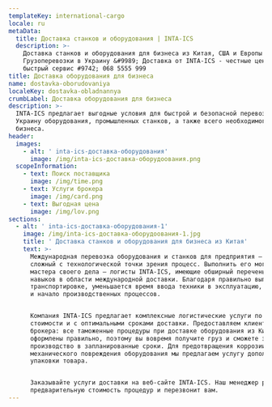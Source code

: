```yaml
---
templateKey: international-cargo
locale: ru
metaData:
  title: Доставка станков и оборудования | INTA-ICS
  description: >-
    Доставка станков и оборудования для бизнеса из Китая, США и Европы &#9989; 
    Грузоперевозки в Украину &#9989; Доставка от INTA-ICS - честные цены,
    быстрый сервис #9742; 068 5555 999
title: Доставка оборудования для бизнеса
name: dostavka-oborudovaniya
localeKey: dostavka-obladnannya
crumbLabel: Доставка оборудования для бизнеса
description: >-
  INTA-ICS предлагает выгодные условия для быстрой и безопасной перевозки в
  Украину оборудования, промышленных станков, а также всего необходимого для
  бизнеса.
header:
  images:
    - alt: ' inta-ics-доставка-оборудования'
      image: /img/inta-ics-доставка-оборудоования.png
  scopeInformation:
    - text: Поиск поставщика
      image: /img/time.png
    - text: Услуги брокера
      image: /img/card.png
    - text: Выгодная цена
      image: /img/lov.png
sections:
  - alt: ' inta-ics-доставка-оборудования-1'
    image: /img/inta-ics-доставка-оборудоования-1.jpg
    title: ' Доставка станков и оборудования для бизнеса из Китая'
    text: >-
      Международная перевозка оборудования и станков для предприятия — это
      сложный с технологической точки зрения процесс. Выполнить его могут только
      мастера своего дела — логисты INTA-ICS, имеющие обширный перечень знаний и
      навыков в области международной доставки. Благодаря правильно выполненной
      транспортировке, уменьшается время ввода техники в эксплуатацию, а значит
      и начало производственных процессов.


      Компания INTA-ICS предлагает комплексные логистические услуги по доступной
      стоимости и с оптимальными сроками доставки. Предоставляем клиентам услуги
      брокера: все таможенные процедуры при доставке оборудования из Китая будут
      оформлены правильно, поэтому вы вовремя получите груз и сможете запускать
      производство в запланированные сроки. Для предотвращения коррозии и
      механического повреждения оборудования мы предлагаем услугу дополнительной
      упаковки товара.


      Заказывайте услуги доставки на веб-сайте INTA-ICS. Наш менеджер рассчитает
      предварительную стоимость процедур и перезвонит вам.
---
```

